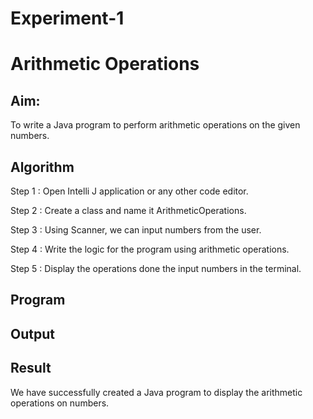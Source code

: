 # Experiment-1

# Arithmetic Operations

## Aim:
  To write a Java program to perform arithmetic operations on the given numbers.
  
## Algorithm

Step 1 : Open Intelli J application or any other code editor.

Step 2 : Create a class and name it ArithmeticOperations.

Step 3 : Using Scanner, we can input numbers from the user.

Step 4 : Write the logic for the program using arithmetic operations.

Step 5 : Display the operations done the input numbers in the terminal.

## Program




## Output


## Result 
  We have successfully created a Java program to display the arithmetic operations on numbers.
